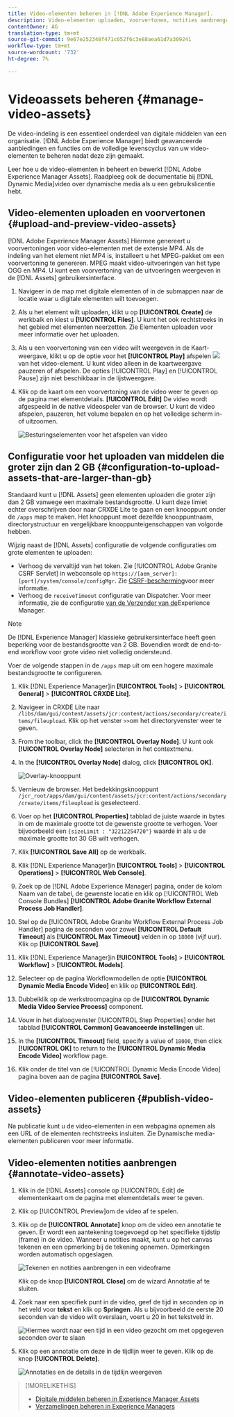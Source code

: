 ```yaml
---
title: Video-elementen beheren in [!DNL Adobe Experience Manager].
description: Video-elementen uploaden, voorvertonen, notities aanbrengen en publiceren in [!DNL Adobe Experience Manager].
contentOwner: AG
translation-type: tm+mt
source-git-commit: 9e67e252348f471c052f6c3e88aea61d7a309241
workflow-type: tm+mt
source-wordcount: '732'
ht-degree: 7%

---
```



# Videoassets beheren {#manage-video-assets}

De video-indeling is een essentieel onderdeel van digitale middelen van een organisatie. [!DNL Adobe Experience Manager] biedt geavanceerde aanbiedingen en functies om de volledige levenscyclus van uw video-elementen te beheren nadat deze zijn gemaakt.

Leer hoe u de video-elementen in beheert en bewerkt [!DNL Adobe Experience Manager Assets]. Raadpleeg ook de documentatie bij [!DNL Dynamic Media]video over [](/help/assets/video.md)dynamische media als u een gebruikslicentie hebt.

## Video-elementen uploaden en voorvertonen {#upload-and-preview-video-assets}

[!DNL Adobe Experience Manager Assets] Hiermee genereert u voorvertoningen voor video-elementen met de extensie MP4. Als de indeling van het element niet MP4 is, installeert u het MPEG-pakket om een voorvertoning te genereren. MPEG maakt video-uitvoeringen van het type OGG en MP4. U kunt een voorvertoning van de uitvoeringen weergeven in de [!DNL Assets] gebruikersinterface.

1. Navigeer in de map met digitale elementen of in de submappen naar de locatie waar u digitale elementen wilt toevoegen.
1. Als u het element wilt uploaden, klikt u op **[!UICONTROL Create]** de werkbalk en kiest u **[!UICONTROL Files]**. U kunt het ook rechtstreeks in het gebied met elementen neerzetten. Zie Elementen [](managing-assets-touch-ui.md#uploading-assets) uploaden voor meer informatie over het uploaden.
1. Als u een voorvertoning van een video wilt weergeven in de Kaart-weergave, klikt u op de optie voor het **[!UICONTROL Play]** afspelen ![](assets/do-not-localize/play.png) van het video-element. U kunt video alleen in de kaartweergave pauzeren of afspelen. De opties [!UICONTROL Play] en [!UICONTROL Pause] zijn niet beschikbaar in de lijstweergave.

1. Klik op de kaart om een voorvertoning van de video weer te geven op de pagina met elementdetails. **[!UICONTROL Edit]** De video wordt afgespeeld in de native videospeler van de browser. U kunt de video afspelen, pauzeren, het volume bepalen en op het volledige scherm in- of uitzoomen.

   ![Besturingselementen voor het afspelen van video](assets/video-playback-controls.png)

## Configuratie voor het uploaden van middelen die groter zijn dan 2 GB {#configuration-to-upload-assets-that-are-larger-than-gb}

Standaard kunt u [!DNL Assets] geen elementen uploaden die groter zijn dan 2 GB vanwege een maximale bestandsgrootte. U kunt deze limiet echter overschrijven door naar CRXDE Lite te gaan en een knooppunt onder de `/apps` map te maken. Het knooppunt moet dezelfde knooppuntnaam, directorystructuur en vergelijkbare knooppunteigenschappen van volgorde hebben.

Wijzig naast de [!DNL Assets] configuratie de volgende configuraties om grote elementen te uploaden:

* Verhoog de vervaltijd van het token. Zie [!UICONTROL Adobe Granite CSRF Servlet] in webconsole op `https://[aem_server]:[port]/system/console/configMgr`. Zie [CSRF-bescherming](/help/sites-developing/csrf-protection.md)voor meer informatie.
* Verhoog de `receiveTimeout` configuratie van Dispatcher. Voor meer informatie, zie de configuratie [van de Verzender van de](https://docs.adobe.com/content/help/en/experience-manager-dispatcher/using/configuring/dispatcher-configuration.html#renders-options)Experience Manager.

>[!NOTE]
>
>De [!DNL Experience Manager] klassieke gebruikersinterface heeft geen beperking voor de bestandsgrootte van 2 GB. Bovendien wordt de end-to-end workflow voor grote video niet volledig ondersteund.

Voer de volgende stappen in de `/apps` map uit om een hogere maximale bestandsgrootte te configureren.

1. Klik [!DNL Experience Manager]in **[!UICONTROL Tools]** > **[!UICONTROL General]** > **[!UICONTROL CRXDE Lite]**.
1. Navigeer in CRXDE Lite naar `/libs/dam/gui/content/assets/jcr:content/actions/secondary/create/items/fileupload`. Klik op het venster `>>`om het directoryvenster weer te geven.
1. From the toolbar, click the **[!UICONTROL Overlay Node]**. U kunt ook **[!UICONTROL Overlay Node]** selecteren in het contextmenu.
1. In the **[!UICONTROL Overlay Node]** dialog, click **[!UICONTROL OK]**.

   ![Overlay-knooppunt](assets/overlay-node-path.png)

1. Vernieuw de browser. Het bedekkingsknooppunt `/jcr_root/apps/dam/gui/content/assets/jcr:content/actions/secondary/create/items/fileupload` is geselecteerd.
1. Voer op het **[!UICONTROL Properties]** tabblad de juiste waarde in bytes in om de maximale grootte tot de gewenste grootte te verhogen. Voer bijvoorbeeld een `{sizeLimit : "32212254720"}` waarde in als u de maximale grootte tot 30 GB wilt verhogen.

1. Klik **[!UICONTROL Save All]** op de werkbalk.
1. Klik [!DNL Experience Manager]in **[!UICONTROL Tools]** > **[!UICONTROL Operations]** > **[!UICONTROL Web Console]**.
1. Zoek op de [!DNL Adobe Experience Manager] pagina, onder de kolom Naam van de tabel, de gewenste locatie en klik op [!UICONTROL Web Console Bundles] **[!UICONTROL Adobe Granite Workflow External Process Job Handler]**.
1. Stel op de [!UICONTROL Adobe Granite Workflow External Process Job Handler] pagina de seconden voor zowel **[!UICONTROL Default Timeout]** als **[!UICONTROL Max Timeout]** velden in op `18000` (vijf uur). Klik op **[!UICONTROL Save]**.
1. Klik [!DNL Experience Manager]in **[!UICONTROL Tools]** > **[!UICONTROL Workflow]** > **[!UICONTROL Models]**.
1. Selecteer op de pagina Workflowmodellen de optie **[!UICONTROL Dynamic Media Encode Video]** en klik op **[!UICONTROL Edit]**.
1. Dubbelklik op de werkstroompagina op de **[!UICONTROL Dynamic Media Video Service Process]** component.
1. Vouw in het dialoogvenster [!UICONTROL Step Properties] onder het tabblad **[!UICONTROL Common]** **Geavanceerde instellingen** uit.
1. In the **[!UICONTROL Timeout]** field, specify a value of `18000`, then click **[!UICONTROL OK]** to return to the **[!UICONTROL Dynamic Media Encode Video]** workflow page.
1. Klik onder de titel van de [!UICONTROL Dynamic Media Encode Video] pagina boven aan de pagina **[!UICONTROL Save]**.

## Video-elementen publiceren {#publish-video-assets}

Na publicatie kunt u de video-elementen in een webpagina opnemen als een URL of de elementen rechtstreeks insluiten. Zie Dynamische media-elementen [](/help/assets/publishing-dynamicmedia-assets.md)publiceren voor meer informatie.

## Video-elementen notities aanbrengen {#annotate-video-assets}

1. Klik in de [!DNL Assets] console op [!UICONTROL Edit] de elementenkaart om de pagina met elementdetails weer te geven.
1. Klik op [!UICONTROL Preview]om de video af te spelen.
1. Klik op de **[!UICONTROL Annotate]** knop om de video een annotatie te geven. Er wordt een aantekening toegevoegd op het specifieke tijdstip (frame) in de video. Wanneer u notities maakt, kunt u op het canvas tekenen en een opmerking bij de tekening opnemen. Opmerkingen worden automatisch opgeslagen.

   ![Tekenen en notities aanbrengen in een videoframe](assets/annotate-video.png)

   Klik op de knop **[!UICONTROL Close]** om de wizard Annotatie af te sluiten.

1. Zoek naar een specifiek punt in de video, geef de tijd in seconden op in het veld voor **tekst** en klik op **Springen**. Als u bijvoorbeeld de eerste 20 seconden van de video wilt overslaan, voert u 20 in het tekstveld in.

   ![Hiermee wordt naar een tijd in een video gezocht om met opgegeven seconden over te slaan](assets/seek-in-video.png)

1. Klik op een annotatie om deze in de tijdlijn weer te geven. Klik op de knop **[!UICONTROL Delete]**.

   ![Annotaties en de details in de tijdlijn weergeven](assets/timeline-view-annotation.png)

>[!MORELIKETHIS]
>
>* [Digitale middelen beheren in Experience Manager Assets](/help/assets/managing-assets-touch-ui.md)
>* [Verzamelingen beheren in Experience Managers](/help/assets/managing-collections-touch-ui.md)

